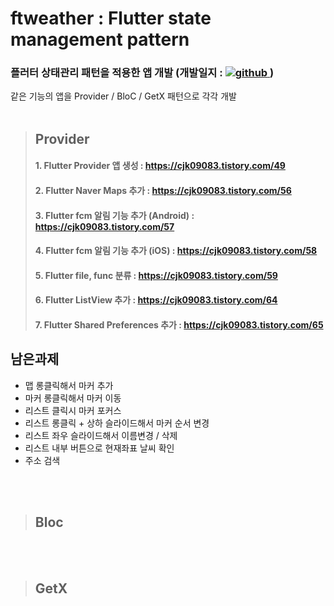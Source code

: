 # ftweather : Flutter state management pattern

<p>
  <h3> 플러터 상태관리 패턴을 적용한 앱 개발 (개발일지 : 
    <a href="https://cjk09083.tistory.com/category/%ED%94%84%EB%A1%9C%EC%A0%9D%ED%8A%B8%EB%93%A4/%EB%82%A0%EC%94%A8%EC%95%B1" target="_blank">
      <img  src=https://img.shields.io/badge/Tistory-000000.svg?&style=flat-square&logo=tistory&logoColor=white alt=github />
    </a> )
  </h3>
</p>

같은 기능의 앱을 Provider / BloC / GetX 패턴으로 각각 개발   
<br>  

>## Provider 
>####   1. Flutter Provider 앱 생성 : https://cjk09083.tistory.com/49
>####   2. Flutter Naver Maps 추가 : https://cjk09083.tistory.com/56
>####   3. Flutter fcm 알림 기능 추가 (Android) : https://cjk09083.tistory.com/57
>####   4. Flutter fcm 알림 기능 추가 (iOS) : https://cjk09083.tistory.com/58
>####   5. Flutter file, func 분류 : https://cjk09083.tistory.com/59
>####   6. Flutter ListView 추가 : https://cjk09083.tistory.com/64
>####   7. Flutter Shared Preferences 추가 : https://cjk09083.tistory.com/65

## 남은과제
- 맵 롱클릭해서 마커 추가 
- 마커 롱클릭해서 마커 이동
- 리스트 클릭시 마커 포커스 
- 리스트 롱클릭 + 상하 슬라이드해서 마커 순서 변경  
- 리스트 좌우 슬라이드해서 이름변경 / 삭제
- 리스트 내부 버튼으로 현재좌표 날씨 확인 
- 주소 검색

<br>
<br>

>## Bloc

<br>
<br>

>## GetX
